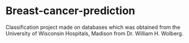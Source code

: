 # Breast-cancer-prediction
Classification project made on databases which was obtained from the University of Wisconsin Hospitals, Madison from Dr. William H. Wolberg.
